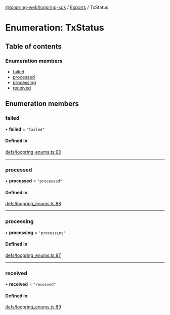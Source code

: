 [@loopring-web/loopring-sdk](../README.md) / [Exports](../modules.md) / TxStatus

# Enumeration: TxStatus

## Table of contents

### Enumeration members

- [failed](TxStatus.md#failed)
- [processed](TxStatus.md#processed)
- [processing](TxStatus.md#processing)
- [received](TxStatus.md#received)

## Enumeration members

### failed

• **failed** = `"failed"`

#### Defined in

[defs/loopring_enums.ts:90](https://github.com/Loopring/loopring_sdk/blob/81e0b16/src/defs/loopring_enums.ts#L90)

___

### processed

• **processed** = `"processed"`

#### Defined in

[defs/loopring_enums.ts:88](https://github.com/Loopring/loopring_sdk/blob/81e0b16/src/defs/loopring_enums.ts#L88)

___

### processing

• **processing** = `"processing"`

#### Defined in

[defs/loopring_enums.ts:87](https://github.com/Loopring/loopring_sdk/blob/81e0b16/src/defs/loopring_enums.ts#L87)

___

### received

• **received** = `"received"`

#### Defined in

[defs/loopring_enums.ts:89](https://github.com/Loopring/loopring_sdk/blob/81e0b16/src/defs/loopring_enums.ts#L89)
